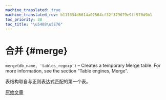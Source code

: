 ```yaml
---
machine_translated: true
machine_translated_rev: b111334d6614a02564cf32f379679e9ff970d9b1
toc_priority: 38
toc_title: "\u5408\u5E76"
---
```


# 合并 {#merge}

`merge(db_name, 'tables_regexp')` – Creates a temporary Merge table. For more information, see the section “Table engines, Merge”.

表结构取自与正则表达式匹配的第一个表。

[原始文章](https://clickhouse.tech/docs/en/query_language/table_functions/merge/) <!--hide-->
